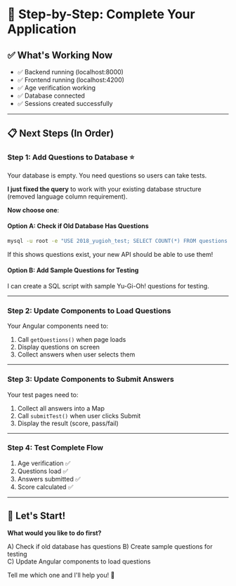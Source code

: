 # 🎯 Step-by-Step: Complete Your Application

## ✅ What's Working Now

- ✅ Backend running (localhost:8000)
- ✅ Frontend running (localhost:4200)
- ✅ Age verification working
- ✅ Database connected
- ✅ Sessions created successfully

---

## 📋 Next Steps (In Order)

### **Step 1: Add Questions to Database** ⭐

Your database is empty. You need questions so users can take tests.

**I just fixed the query** to work with your existing database structure (removed language column requirement).

**Now choose one**:

#### **Option A: Check if Old Database Has Questions**

```bash
mysql -u root -e "USE 2018_yugioh_test; SELECT COUNT(*) FROM questions WHERE test_name='rulings';"
```

If this shows questions exist, your new API should be able to use them!

#### **Option B: Add Sample Questions for Testing**

I can create a SQL script with sample Yu-Gi-Oh! questions for testing.

---

### **Step 2: Update Components to Load Questions**

Your Angular components need to:
1. Call `getQuestions()` when page loads
2. Display questions on screen
3. Collect answers when user selects them

---

### **Step 3: Update Components to Submit Answers**

Your test pages need to:
1. Collect all answers into a Map
2. Call `submitTest()` when user clicks Submit
3. Display the result (score, pass/fail)

---

### **Step 4: Test Complete Flow**

1. Age verification ✅
2. Questions load ✅
3. Answers submitted ✅
4. Score calculated ✅

---

## 🚀 Let's Start!

**What would you like to do first?**

A) Check if old database has questions
B) Create sample questions for testing  
C) Update Angular components to load questions

Tell me which one and I'll help you! 🎯


